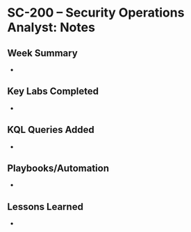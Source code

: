 # SC-200 – Security Operations Analyst: Notes

## Week Summary
- 

## Key Labs Completed
- 

## KQL Queries Added
- 

## Playbooks/Automation
- 

## Lessons Learned
- 